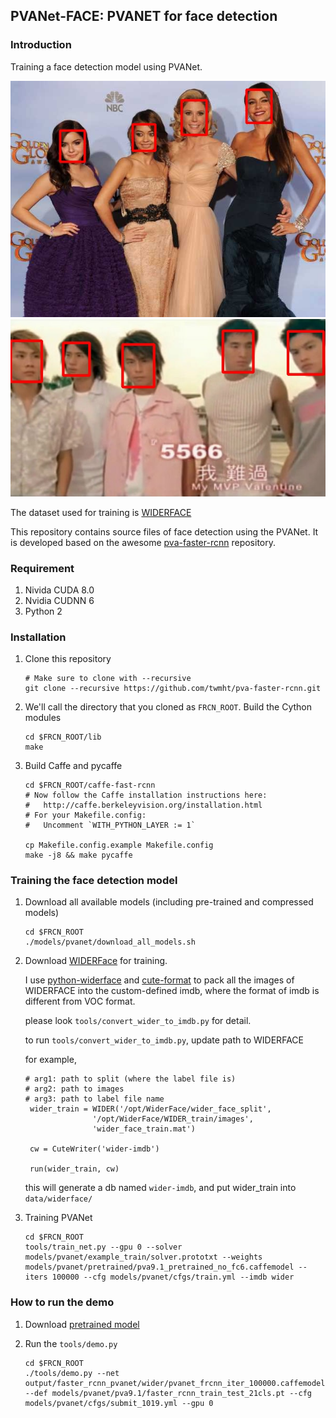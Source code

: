## PVANet-FACE: PVANET for face detection

### Introduction
Training a face detection model using PVANet.

![face detection 1](imgs/0.jpg?raw=true "Face detection for women")
![face detection 2](imgs/1.jpg?raw=true "Face detection for men")

The dataset used for training is [WIDERFACE](http://mmlab.ie.cuhk.edu.hk/projects/WIDERFace/)

This repository contains source files of face detection using the PVANet. It is developed based on the awesome [pva-faster-rcnn](https://github.com/sanghoon/pva-faster-rcnn) repository.


### Requirement
1. Nivida CUDA 8.0
2. Nvidia CUDNN 6
3. Python 2


### Installation
1. Clone this repository
    ```Shell
    # Make sure to clone with --recursive
    git clone --recursive https://github.com/twmht/pva-faster-rcnn.git 
    ```

2. We'll call the directory that you cloned as `FRCN_ROOT`. Build the Cython modules
    ```Shell
    cd $FRCN_ROOT/lib
    make
    ```

3. Build Caffe and pycaffe
    ```Shell
    cd $FRCN_ROOT/caffe-fast-rcnn
    # Now follow the Caffe installation instructions here:
    #   http://caffe.berkeleyvision.org/installation.html
    # For your Makefile.config:
    #   Uncomment `WITH_PYTHON_LAYER := 1`

    cp Makefile.config.example Makefile.config
    make -j8 && make pycaffe
    ```

### Training the face detection model
1. Download all available models (including pre-trained and compressed models)
    ```Shell
    cd $FRCN_ROOT
    ./models/pvanet/download_all_models.sh
    ```

2. Download [WIDERFace](http://mmlab.ie.cuhk.edu.hk/projects/WIDERFace/) for training.

   I use [python-widerface](https://pypi.python.org/pypi/python-widerface/0.1.1) and [cute-format](https://pypi.python.org/pypi/cute_format) to pack all the images of WIDERFACE into the custom-defined imdb, where the format of imdb is different from VOC format.

   please look `tools/convert_wider_to_imdb.py` for detail.

   to run `tools/convert_wider_to_imdb.py`,  update path to WIDERFACE

   for example,

   ```
   # arg1: path to split (where the label file is)
   # arg2: path to images
   # arg3: path to label file name
    wider_train = WIDER('/opt/WiderFace/wider_face_split',
                  '/opt/WiderFace/WIDER_train/images',
                  'wider_face_train.mat')

    cw = CuteWriter('wider-imdb')

    run(wider_train, cw)
   ```

   this will generate a db named `wider-imdb`, and put wider_train into `data/widerface/`


3.  Training PVANet
    ```Shell
    cd $FRCN_ROOT
    tools/train_net.py --gpu 0 --solver models/pvanet/example_train/solver.prototxt --weights models/pvanet/pretrained/pva9.1_pretrained_no_fc6.caffemodel --iters 100000 --cfg models/pvanet/cfgs/train.yml --imdb wider
    ```

### How to run the demo

1. Download [pretrained model](https://drive.google.com/open?id=0B18-oWPEXrIWTE00alJRYTA5cW8)

2. Run the `tools/demo.py`
    ```Shell
    cd $FRCN_ROOT
    ./tools/demo.py --net output/faster_rcnn_pvanet/wider/pvanet_frcnn_iter_100000.caffemodel --def models/pvanet/pva9.1/faster_rcnn_train_test_21cls.pt --cfg models/pvanet/cfgs/submit_1019.yml --gpu 0
    ```
